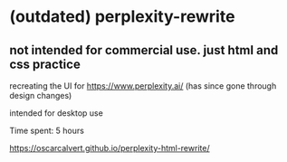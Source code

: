 # (outdated) perplexity-rewrite
## not intended for commercial use. just html and css practice
recreating the UI for https://www.perplexity.ai/ (has since gone through design changes)

intended for desktop use

Time spent: 5 hours



https://oscarcalvert.github.io/perplexity-html-rewrite/

